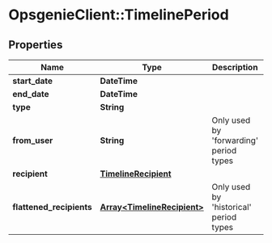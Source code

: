 # OpsgenieClient::TimelinePeriod

## Properties
Name | Type | Description | Notes
------------ | ------------- | ------------- | -------------
**start_date** | **DateTime** |  | [optional] 
**end_date** | **DateTime** |  | [optional] 
**type** | **String** |  | [optional] 
**from_user** | **String** | Only used by &#39;forwarding&#39; period types | [optional] 
**recipient** | [**TimelineRecipient**](TimelineRecipient.md) |  | [optional] 
**flattened_recipients** | [**Array&lt;TimelineRecipient&gt;**](TimelineRecipient.md) | Only used by &#39;historical&#39; period types | [optional] 


